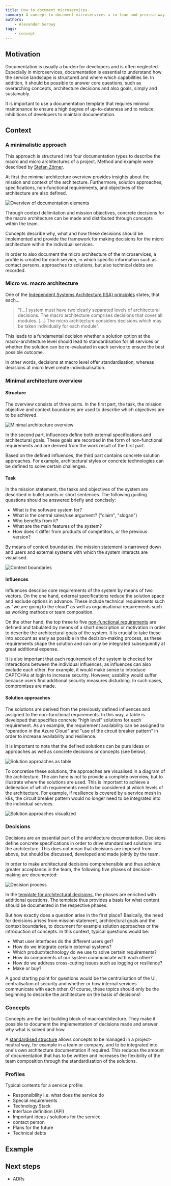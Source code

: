 ```yaml
---
title: How to document microservices
summary: A concept to document microservices a in lean and precise way.
authors:
    - Alexander Serowy
tags:
    - concept
---
```


## Motivation

Documentation is usually a burden for developers and is often neglected. Especially in microservices, documentation is essential to understand how the service landscape is structured and where which capabilities lie. In addition, it should be possible to answer core questions, such as overarching concepts, architecture decisions and also goals, simply and sustainably.

It is important to use a documentation template that requires minimal maintenance to ensure a high degree of up-to-dateness and to reduce inhibitions of developers to maintain documentation.

## Context

### A minimalistic approach

This approach is structured into four documentation types to describe the macro and micro architectures of a project. Method and example were described by [Stefan Zörner][1].

At first the minimal architecture overview provides insights about the mission and context of the architecture. Furthermore, solution approaches, specifications, non-functional requirements, and objectives of the architecture are also defined.  

![Overview of documentation elements](images/documenting_microservices_overview.png)

Through context delimitation and mission objectives, concrete decisions for the macro architecture can be made and distributed through concepts within the team.

Concepts describe why, what and how these decisions should be implemented and provide the framework for making decisions for the micro architecture within the individual services.

In order to also document the micro architecture of the microservices, a profile is created for each service, in which specific information such as contact persons, approaches to solutions, but also technical debts are recorded.

### Micro vs. macro architecture

One of the [Independent Systems Architecture (ISA) principles][2] states, that each...
> "[...] system must have two clearly separated levels of architectural decisions. The macro architecture comprises decisions that cover all modules. [...] The micro architecture considers decisions which may be taken individually for each module".

This leads to a fundamental decision whether a solution option at the macro-architecture level should lead to standardisation for all services or whether the solution can be re-evaluated in each service to ensure the best possible outcome.

In other words, decisions at macro level offer standardisation, whereas decisions at micro level create individualisation.

### Minimal architecture overview

#### Structure

The overview consists of three parts. In the first part, the task, the mission objective and context boundaries are used to describe which objectives are to be achieved.

![Minimal architecture overview](images/documenting_microservices_minimal_architecture_overview.png)

In the second part, influences define both external specifications and architectural goals. These goals are recorded in the form of non-functional requirements and are derived from the work result of the first part.

Based on the defined influences, the third part contains concrete solution approaches. For example, architectural styles or concrete technologies can be defined to solve certain challenges.

#### Task

In the mission statement, the tasks and objectives of the system are described in bullet points or short sentences. The following guiding questions should be answered briefly and concisely:

- What is the software system for?
- What is the central sales/use argument? ("claim", "slogan")
- Who benefits from it?
- What are the main features of the system?
- How does it differ from products of competitors, or the previous version?

By means of context boundaries, the mission statement is narrowed down and users and external systems with which the system interacts are visualised.

![Context boundaries](images/documenting_microservices_context_boundaries.png)

#### Influences

Influences describe core requirements of the system by means of two vectors. On the one hand, external specifications reduce the solution space and exclude options in advance. These include technical requirements such as "we are going to the cloud" as well as organisational requirements such as working methods or team composition.

On the other hand, the top three to five [non-functional requirements][3] are defined and tabulated by means of a short description or motivation in order to describe the architectural goals of the system. It is crucial to take these into account as early as possible in the decision-making process, as these requirements shape the solution and can only be integrated subsequently at great additional expense.

It is also important that each requirement of the system is checked for interactions between the individual influences, as influences can also exclude each other. For example, it would make sense to introduce CAPTCHAs at login to increase security. However, usability would suffer because users find additional security measures disturbing. In such cases, compromises are made.

#### Solution approaches

The solutions are derived from the previously defined influences and assigned to the non-functional requirements. In this way, a table is developed that specifies concrete "high level" solutions for each requirement. As an example, the requirement availability can be assigned to "operation in the Azure Cloud" and "use of the circuit breaker pattern" in order to increase availability and resilience.

It is important to note that the defined solutions can be pure ideas or approaches as well as concrete decisions or concepts (see below).

![Solution approaches as table](images/documenting_microservices_solution_approaches_table.png)

To concretise these solutions, the approaches are visualised in a diagram of the architecture. The aim here is not to provide a complete overview, but to illustrate where the solutions are used. This is important to achieve a delineation of which requirements need to be considered at which levels of the architecture. For example, if resilience is covered by a service mesh in k8s, the circuit breaker pattern would no longer need to be integrated into the individual services.

![Solution approaches visualized](images/documenting_microservices_solution_approaches_visualization.png)

### Decisions

Decisions are an essential part of the architecture documentation. Decisions define concrete specifications in order to drive standardised solutions into the architecture. This does not mean that decisions are imposed from above, but should be discussed, developed and made jointly by the team.

In order to make architectural decisions comprehensible and thus achieve greater acceptance in the team, the following five phases of decision-making are documented:

![Decision process](images/documenting_microservices_decision.png)

In the [template for architectural decisions](templates/template_architectural_decisions.md), the phases are enriched with additional questions. The template thus provides a basis for what content should be documented in the respective phases.

But how exactly does a question arise in the first place? Basically, the need for decisions arises from mission statement, architectural goals and the context boundaries, to document for example solution approaches or the introduction of concepts. In this context, typical questions would be:

- What user interfaces do the different users get?
- How do we integrate certain external systems?
- Which product/technology do we use to solve certain requirements?
- How do components of our system communicate with each other?
- How do we address cross-cutting issues such as logging or resilience?
- Make or buy?

A good starting point for questions would be the centralisation of the UI, centralisation of security and whether or how internal services communicate with each other. Of course, these topics should only be the beginning to describe the architecture on the basis of decisions!

### Concepts

Concepts are the last building block of macroarchitecture. They make it possible to document the implementation of decisions made and answer why what is solved and how.

A [standardised structure](write_concepts.md) allows concepts to be managed in a project-neutral way, for example in a team or company, and to be integrated into one's own architecture documentation if required. This reduces the amount of documentation that has to be written and increases the flexibility of the team composition through the standardisation of the solutions.

### Profiles

Typical contents for a service profile:

- Responsibility i.e. what does the service do
- Special requirements
- Technology Stack
- Interface definition (API)
- Important ideas / solutions for the service
- contact person
- Plans for the future
- Technical debts

## Example

## Next steps

- ADRs

[1]: <https://www.embarc.de/stefan-zoerner/> "Gut das ist? Umgekehrte Architekturbewertung eines Internetgiganten"
[2]: <https://isa-principles.org/> "Independent Systems Architecture principles"
[3]: <https://www.embarc.de/software-qualitaet-iso-25010/> "ISO, weshalb warum? Ist Software-Qualität Geschmackssache?"
